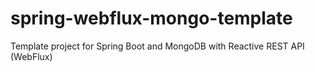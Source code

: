 # spring-webflux-mongo-template
Template project for Spring Boot and MongoDB with Reactive REST API (WebFlux)
